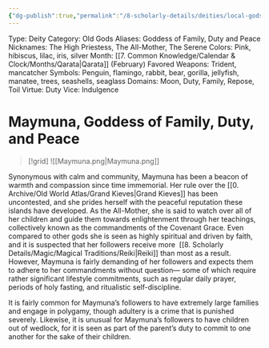 ```yaml
---
{"dg-publish":true,"permalink":"/8-scholarly-details/deities/local-gods/maymuna/","noteIcon":""}
---
```



Type: Deity
Category: Old Gods
Aliases: Goddess of Family, Duty and Peace
Nicknames: The High Priestess, The All-Mother, The Serene
Colors: Pink, hibiscus, lilac, iris, silver
Month: [[7. Common Knowledge/Calendar & Clock/Months/Qarata\|Qarata]] (February)
Favored Weapons: Trident, mancatcher
Symbols: Penguin, flamingo, rabbit, bear, gorilla, jellyfish, manatee, trees, seashells, seaglass
Domains: Moon, Duty, Family, Repose, Toil
Virtue: Duty
Vice: Indulgence

# Maymuna, Goddess of Family, Duty, and Peace

>[!grid]
![[Maymuna.png\|Maymuna.png]]

Synonymous with calm and community, Maymuna has been a beacon of warmth and compassion since time immemorial. Her rule over the [[0. Archive/Old World Atlas/Grand Kieves\|Grand Kieves]] has been uncontested, and she prides herself with the peaceful reputation these islands have developed. As the All-Mother, she is said to watch over all of her children and guide them towards enlightenment through her teachings, collectively known as the commandments of the Covenant Grace. Even compared to other gods she is seen as highly spiritual and driven by faith, and it is suspected that her followers receive more  [[8. Scholarly Details/Magic/Magical Traditions/Reiki\|Reiki]] than most as a result. However, Maymuna is fairly demanding of her followers and expects them to adhere to her commandments without question— some of which require rather significant lifestyle commitments, such as regular daily prayer, periods of holy fasting, and ritualistic self-discipline.

It is fairly common for Maymuna’s followers to have extremely large families and engage in polygamy, though adultery is a crime that is punished severely. Likewise, it is unusual for Maymuna’s followers to have children out of wedlock, for it is seen as part of the parent’s duty to commit to one another for the sake of their children.